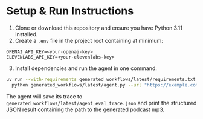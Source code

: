 # Setup & Run Instructions

1. Clone or download this repository and ensure you have Python 3.11 installed.
2. Create a `.env` file in the project root containing at minimum:

```
OPENAI_API_KEY=<your-openai-key>
ELEVENLABS_API_KEY=<your-elevenlabs-key>
```
3. Install dependencies and run the agent in one command:

```bash
uv run --with-requirements generated_workflows/latest/requirements.txt --python 3.11 \
  python generated_workflows/latest/agent.py --url "https://example.com/article" --num_speakers 3
```

The agent will save its trace to `generated_workflows/latest/agent_eval_trace.json` and print the structured JSON result containing the path to the generated podcast mp3.